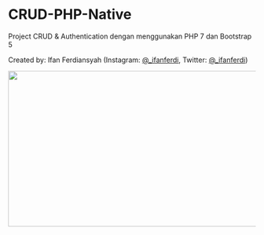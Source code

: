 # CRUD-PHP-Native
Project CRUD &amp; Authentication dengan menggunakan PHP 7 dan Bootstrap 5 

Created by: Ifan Ferdiansyah (Instagram: [@_ifanferdi](https://www.instagram.com/_ifanferdi), Twitter: [@_ifanferdi](https://twitter.com/_ifanferdi))

<img src="https://user-images.githubusercontent.com/89011748/131627963-f684d7ba-a943-4986-93eb-e478ef9b295c.PNG" width="683" height="317"/>
